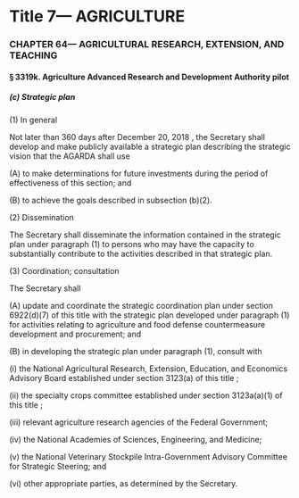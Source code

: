 
# Title 7— AGRICULTURE
### CHAPTER 64— AGRICULTURAL RESEARCH, EXTENSION, AND TEACHING
#### § 3319k. Agriculture Advanced Research and Development Authority pilot
##### (c) Strategic plan

(1) In general

Not later than 360 days after December 20, 2018 , the Secretary shall develop and make publicly available a strategic plan describing the strategic vision that the AGARDA shall use

(A) to make determinations for future investments during the period of effectiveness of this section; and

(B) to achieve the goals described in subsection (b)(2).

(2) Dissemination

The Secretary shall disseminate the information contained in the strategic plan under paragraph (1) to persons who may have the capacity to substantially contribute to the activities described in that strategic plan.

(3) Coordination; consultation

The Secretary shall

(A) update and coordinate the strategic coordination plan under section 6922(d)(7) of this title with the strategic plan developed under paragraph (1) for activities relating to agriculture and food defense countermeasure development and procurement; and

(B) in developing the strategic plan under paragraph (1), consult with

(i) the National Agricultural Research, Extension, Education, and Economics Advisory Board established under section 3123(a) of this title ;

(ii) the specialty crops committee established under section 3123a(a)(1) of this title ;

(iii) relevant agriculture research agencies of the Federal Government;

(iv) the National Academies of Sciences, Engineering, and Medicine;

(v) the National Veterinary Stockpile Intra-Government Advisory Committee for Strategic Steering; and

(vi) other appropriate parties, as determined by the Secretary.
